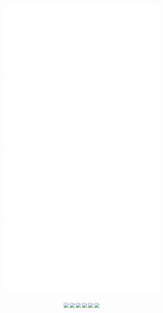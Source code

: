 <div align="center">

<a href="https://raw.githubusercontent.com/adamlui/github-stats/master/generated/overview.svg#gh-light-mode-only">
    <img src="https://github.com/adamlui/github-stats/blob/master/generated/overview.svg#gh-light-mode-only" /></a>
<a href="https://raw.githubusercontent.com/adamlui/github-stats/master/generated/languages.svg#gh-light-mode-only">
    <img src="https://github.com/adamlui/github-stats/blob/master/generated/languages.svg#gh-light-mode-only" /></a>

<a href="https://raw.githubusercontent.com/adamlui/github-stats/master/generated/overview.svg#gh-dark-mode-only">
    <img src="https://github.com/adamlui/github-stats/blob/master/generated/overview.svg#gh-dark-mode-only" /></a>
<a href="https://raw.githubusercontent.com/adamlui/github-stats/master/generated/languages.svg#gh-dark-mode-only">
    <img src="https://github.com/adamlui/github-stats/blob/master/generated/languages.svg#gh-dark-mode-only" /></a>    
<br /><br />

[![](https://img.shields.io/badge/in%2fadamlui-0c6dcb?logo=linkedin)](https://linkedin.com/in/adamlui)
[![](https://img.shields.io/badge/@adam@elonsucks.org-5a46da?logo=mastodon&logoColor=white)](https://elonsucks.org/@adam)
[![](https://img.shields.io/badge/@adamlui-1e1e1e?logo=medium)](https://medium.com/@adamlui)
[![](https://img.shields.io/badge/~adamlui-cb0000?logo=npm)](https://www.npmjs.com/~adamlui)
[![](https://img.shields.io/badge/@adamluix-1d9bf0?logo=x)](https://x.com/adamluix)
[![](https://img.shields.io/badge/@adamluitube-ff0000?logo=youtube)](https://www.youtube.com/AdamLuiTube)

</div>
